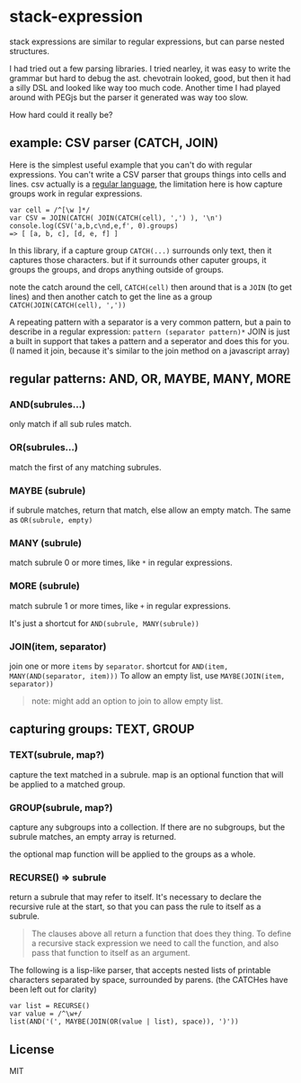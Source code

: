 # stack-expression

stack expressions are similar to regular expressions, but can parse nested structures.

I had tried out a few parsing libraries. I tried nearley, it was easy to write
the grammar but hard to debug the ast. chevotrain looked, good, but then it had a silly
DSL and looked like way too much code. Another time I had played around with PEGjs
but the parser it generated was way too slow.

How hard could it really be?

## example: CSV parser (CATCH, JOIN)

Here is the simplest useful example that you can't do with regular expressions.
You can't write a CSV parser that groups things into cells and lines.
csv actually is a [regular language](https://en.wikipedia.org/wiki/Regular_language),
the limitation here is how capture groups work in regular expressions.
```
var cell = /^[\w ]*/
var CSV = JOIN(CATCH( JOIN(CATCH(cell), ',') ), '\n')
console.log(CSV('a,b,c\nd,e,f', 0).groups)
=> [ [a, b, c], [d, e, f] ]
```

In this library, if a capture group `CATCH(...)` surrounds only text, then it captures
those characters. but if it surrounds other caputer groups, it groups the groups,
and drops anything outside of groups.

note the catch around the cell, `CATCH(cell)` then around that is a `JOIN` (to get lines)
and then another catch to get the line as a group `CATCH(JOIN(CATCH(cell), ','))`

A repeating pattern with a separator is a very common pattern, but a pain
to describe in a regular expression: `pattern (separator pattern)*`
JOIN is just a built in support that takes a pattern and a seperator and does this for you.
(I named it join, because it's similar to the join method on a javascript array)

## regular patterns: AND, OR, MAYBE, MANY, MORE

### AND(subrules...)

only match if all sub rules match.

### OR(subrules...)

match the first of any matching subrules.

### MAYBE (subrule)

if subrule matches, return that match, else allow an empty match.
The same as `OR(subrule, empty)`

### MANY (subrule)

match subrule 0 or more times, like `*` in regular expressions.

### MORE (subrule)

match subrule 1 or more times, like `+` in regular expressions.

It's just a shortcut for `AND(subrule, MANY(subrule))`

### JOIN(item, separator)

join one or more `items` by `separator`.
shortcut for `AND(item, MANY(AND(separator, item)))`
To allow an empty list, use `MAYBE(JOIN(item, separator))`

> note: might add an option to join to allow empty list.

## capturing groups: TEXT, GROUP

### TEXT(subrule, map?)

capture the text matched in a subrule.
map is an optional function that will be applied to a matched group.

### GROUP(subrule, map?)

capture any subgroups into a collection. If there are no subgroups,
but the subrule matches, an empty array is returned.

the optional map function will be applied to the groups as a whole.

### RECURSE() => subrule

return a subrule that may refer to itself. It's necessary to declare the recursive rule
at the start, so that you can pass the rule to itself as a subrule.

> The clauses above all return a function that does they thing. To define a recursive
stack expression we need to call the function, and also pass that function to itself
as an argument.

The following is a lisp-like parser, that accepts nested lists of printable
characters separated by space, surrounded by parens. (the CATCHes have been left out
for clarity)

```
var list = RECURSE()
var value = /^\w+/
list(AND('(', MAYBE(JOIN(OR(value | list), space)), ')'))
```

## License

MIT
